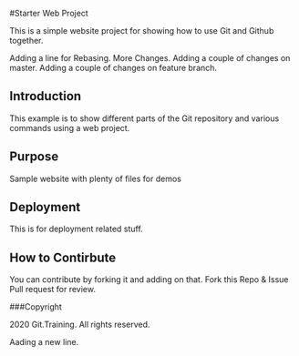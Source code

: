 #Starter Web Project

This is a simple website project for showing how to use Git and Github together.

Adding a line for Rebasing.
More Changes.
Adding a couple of changes on master.
Adding a couple of changes on feature branch.

## Introduction
This example is to show different parts of the Git repository and various commands using a web project.


## Purpose
Sample website with plenty of files for demos

## Deployment
This is for deployment related stuff.

## How to Contirbute
You can contribute by forking it and adding on that. 
Fork this Repo & Issue Pull request for review.

###Copyright

2020 Git.Training. All rights reserved.

Aading a new line. 


